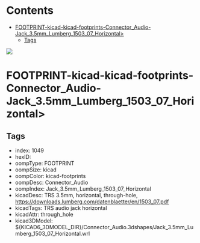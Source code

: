 



Contents
========

* [FOOTPRINT-kicad-kicad-footprints-Connector_Audio-Jack_3.5mm_Lumberg_1503_07_Horizontal>](#footprint-kicad-kicad-footprints-connector_audio-jack_35mm_lumberg_1503_07_horizontal)
	* [Tags](#tags)
  
![][im]
# FOOTPRINT-kicad-kicad-footprints-Connector_Audio-Jack_3.5mm_Lumberg_1503_07_Horizontal>

## Tags

- index: 1049
- hexID: 
- oompType: FOOTPRINT
- oompSize: kicad
- oompColor: kicad-footprints
- oompDesc: Connector_Audio
- oompIndex: Jack_3.5mm_Lumberg_1503_07_Horizontal
- kicadDesc: TRS 3.5mm, horizontal, through-hole, https://downloads.lumberg.com/datenblaetter/en/1503_07.pdf
- kicadTags: TRS audio jack horizontal
- kicadAttr: through_hole
- kicad3DModel: ${KICAD6_3DMODEL_DIR}/Connector_Audio.3dshapes/Jack_3.5mm_Lumberg_1503_07_Horizontal.wrl



[im]: image.png
